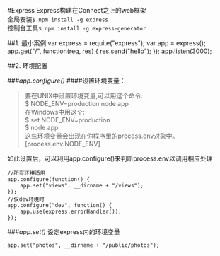#Express
Express构建在Connect之上的web框架  
全局安装`$ npm install -g express`  
控制台工具`$ npm install -g express-generator`  

##1. 最小案例
    var express = requite("express");
    var app = express();
    app.get("/", function(req, res) {
        res.send("hello");
    });
    app.listen(3000);

##2. 环境配置

###*app.configure()*
####设置环境变量：

>要在UNIX中设置环境变量,可以用这个命令:  
>$ NODE_ENV=production node app  
>在Windows中用这个:  
>$ set NODE_ENV=production  
>$ node app  
>这些环境变量会出现在你程序里的process.env对象中。[process.env.NODE_ENV]

如此设置后，可以利用app.configure()来判断process.env以调用相应处理

    //所有环境适用
    app.configure(function() {
        app.set("views", __dirname + "/views");
    });
    //仅dev环境时
    app.configure("dev", function() {
        app.use(express.errorHandler());
    });

###*app.set()*
设定express内的环境变量

    app.set("photos", __dirname + "/public/photos");


